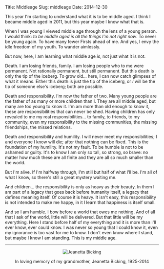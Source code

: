 Title: Middleage
Slug: middleage
Date: 2014-12-30

This year I'm starting to understand what it is to be middle aged.  I think I became middle aged in 2011, but this year maybe I know what that is.

When I was young I viewed middle age through the lens of a young person.  I would think: *to be middle aged is all the things I'm not right now*.  To never be young again.  To have many fewer Firsts ahead of me.  And yes, I envy the idle freedom of my youth.  To wander aimlessly.

But now, here, I am learning what middle age *is*, not just what it is not.

Death.  I am losing friends, family.  I am losing people who to me were permanent.  Not rationally permanent, but still permanent. But this death is only the tip of the iceberg.  To grow old... here, I can now catch glimpses of what it means.  Either this death is just the tip of the iceberg, or *I* will be the tip of someone else's iceberg; both are possible.

Death and responsibility.  I'm now the father of two.  Many young people are the father of as many or more children than I.  They are all middle aged, but many are too young to know it.  I'm am more than old enough to know it, these are responsibilities that can never be shed.  Having children has only revealed to me my real responsibilities... to family, to friends, to my community, even my responsibility to the missing communities, the missing friendships, the missed relations.

Death and responsibility and humility.  I will never meet my responsibilities; I and everyone I know will die; after that nothing can be fixed.  This is the foundation of my humility.  It's not my fault.  To be humble is not to be ashamed or guilty.  It's to know I am only so tall, so strong, so brave: no matter how much these are all finite and they are all so much smaller than the world.

But I'm alive.  If I'm halfway through, I'm still but half of what I'll be.  I'm all of what I know, so there's still a great mystery waiting me.

And children... the responsibility is only as heavy as their beauty. In them I am part of a legacy that goes back before humanity itself, a legacy that defines meaning itself.  Of course it is heavy.  It isn't easy, this responsibility is not intended to make me happy, in it I learn that happiness is itself small.

And so I am humble.  I bow before a world that owes me nothing.  And of all that I ask of the world, little will be delivered.  But that little will be my everything.  Here I stand before half of my everything and it is more than I'll ever know, ever could know.  I was never so young that I could know it, even my ignorance is too vast for me to know.  I don't even know where I stand, but maybe I know I am standing.  This is my middle age.

-----
<center>
<img src="/static/media/grammy-medium.jpg" title="Jeanetta Bicking">

In loving memory of my grandmother, Jeanetta Bicking, 1925-2014
</center>